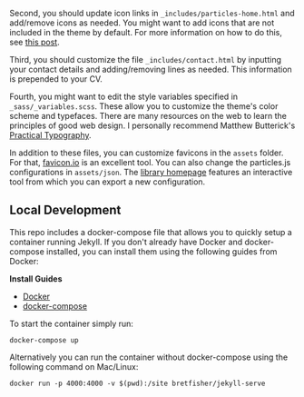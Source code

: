 Second, you should update icon links in `_includes/particles-home.html` and add/remove icons as needed. You might want to add icons that are not included in the theme by default. For more information on how to do this, see [this post](https://cvless.netlify.app/2022/08/01/on-the-use-of-icons/).

Third, you should customize the file `_includes/contact.html` by inputting your contact details and adding/removing lines as needed. This information is prepended to your CV.

Fourth, you might want to edit the style variables specified in `_sass/_variables.scss`. These allow you to customize the theme's color scheme and typefaces. There are many resources on the web to learn the principles of good web design. I personally recommend Matthew Butterick's [Practical Typography](https://practicaltypography.com/websites.html).

In addition to these files, you can customize favicons in the `assets` folder. For that, [favicon.io](https://favicon.io/) is an excellent tool. You can also change the particles.js configurations in `assets/json`. The [library homepage](https://vincentgarreau.com/particles.js/) features an interactive tool from which you can export a new configuration.

## Local Development

This repo includes a docker-compose file that allows you to quickly setup a container running Jekyll. If you don't already have Docker and docker-compose installed, you can install them using the following guides from Docker:

**Install Guides**
* [Docker](https://docs.docker.com/get-docker/)
* [docker-compose](https://docs.docker.com/compose/install/)

To start the container simply run:

```
docker-compose up
```

Alternatively you can run the container without docker-compose using the following command on Mac/Linux:

```
docker run -p 4000:4000 -v $(pwd):/site bretfisher/jekyll-serve
```
